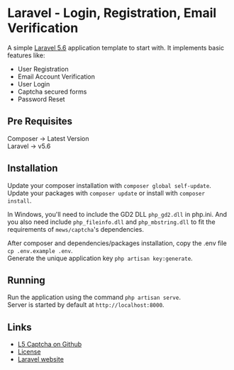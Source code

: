 # Laravel - Login, Registration, Email Verification

A simple [Laravel 5.6](http://www.laravel.com/) application template to start with. It implements basic features like:
* User Registration
* Email Account Verification
* User Login
* Captcha secured forms
* Password Reset


## Pre Requisites

Composer -> Latest Version  
Laravel -> v5.6


## Installation

Update your composer installation with `composer global self-update`.  
Update your packages with `composer update` or install with `composer install`.  

In Windows, you'll need to include the GD2 DLL `php_gd2.dll` in php.ini. And you also need include `php_fileinfo.dll` and `php_mbstring.dll` to fit the requirements of `mews/captcha`'s dependencies.

After composer and dependencies/packages installation, copy the .env file `cp .env.example .env`.  
Generate the unique application key `php artisan key:generate`.  


## Running

Run the application using the command `php artisan serve`.  
Server is started by default at `http://localhost:8000`.  


## Links
* [L5 Captcha on Github](https://github.com/mewebstudio/captcha)
* [License](http://www.opensource.org/licenses/mit-license.php)
* [Laravel website](http://laravel.com)
